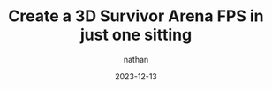 ---
author: nathan
date: "2023-12-13"
description: Create a 3D FPS arena survival game using Godot 4. Implement player movement, shooting mechanics, add sound effects, design levels, and export your game to share with friends.
difficulty: beginner
keywords:
- godot 4 3d course
- godot 4 beginner tutorial
- learn godot 4
- getting started with godot
menuTitle: Your First 3D Game (Godot 4)
programVersion: "4.4"
resources:
- name: banner
  src: cover.png
software: godot
sort: 40
title: Create a 3D Survivor Arena FPS in just one sitting
weight: 3
type: redirect
videoDuration: ""
videoId: "NJJNWGD25rg"
featured: true
tutorialType: "youtube"
redirect: https://www.gdquest.com/library/first_3d_game_godot4_arena_fps/
---